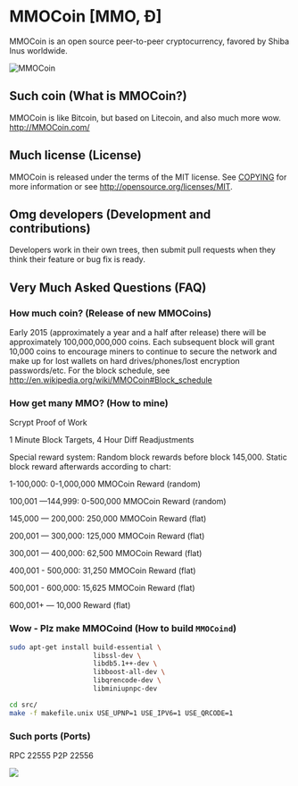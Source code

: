 # MMOCoin [MMO, Ð]
MMOCoin is an open source peer-to-peer cryptocurrency, favored by Shiba Inus worldwide.

![MMOCoin](http://static.tumblr.com/ppdj5y9/Ae9mxmxtp/300coin.png)

## Such coin (What is MMOCoin?)
MMOCoin is like Bitcoin, but based on Litecoin, and also much more wow.
http://MMOCoin.com/

## Much license (License)
MMOCoin is released under the terms of the MIT license. See [COPYING](COPYING)
for more information or see http://opensource.org/licenses/MIT.

## Omg developers (Development and contributions)
Developers work in their own trees, then submit pull requests when they think
their feature or bug fix is ready.

## Very Much Asked Questions (FAQ)

### How much coin? (Release of new MMOCoins)
Early 2015 (approximately a year and a half after release) there will be approximately 100,000,000,000 coins.
Each subsequent block will grant 10,000 coins to encourage miners to continue to secure the network and make up for lost wallets on hard drives/phones/lost encryption passwords/etc.
For the block schedule, see http://en.wikipedia.org/wiki/MMOCoin#Block_schedule

### How get many MMO? (How to mine)
Scrypt Proof of Work

1 Minute Block Targets, 4 Hour Diff Readjustments

Special reward system: Random block rewards before block 145,000. Static block reward afterwards according to chart:

1-100,000: 0-1,000,000 MMOCoin Reward (random)

100,001 —144,999: 0-500,000 MMOCoin Reward (random)

145,000 — 200,000: 250,000 MMOCoin Reward (flat)

200,001 — 300,000: 125,000 MMOCoin Reward (flat)

300,001 — 400,000: 62,500 MMOCoin Reward (flat)

400,001 - 500,000: 31,250 MMOCoin Reward (flat)

500,001 - 600,000: 15,625 MMOCoin Reward (flat)

600,001+ — 10,000 Reward (flat)

### Wow - Plz make MMOCoind (How to build `MMOCoind`)
```bash
sudo apt-get install build-essential \
                     libssl-dev \
                     libdb5.1++-dev \
                     libboost-all-dev \
                     libqrencode-dev \
                     libminiupnpc-dev

cd src/
make -f makefile.unix USE_UPNP=1 USE_IPV6=1 USE_QRCODE=1
```
### Such ports (Ports)
RPC 22555
P2P 22556

![](http://MMOsay.com/wow//////such/coin)
